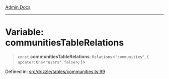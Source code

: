 [Admin Docs](/)

***

# Variable: communitiesTableRelations

> `const` **communitiesTableRelations**: `Relations`\<`"communities"`, \{ `updater`: `One`\<`"users"`, `false`\>; \}\>

Defined in: [src/drizzle/tables/communities.ts:99](https://github.com/Suyash878/talawa-api/blob/4657139c817cb5935454def8fb620b05175365a9/src/drizzle/tables/communities.ts#L99)
